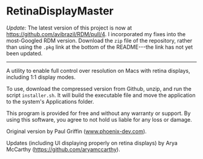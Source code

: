 RetinaDisplayMaster
===================

*Update:* The latest version of this project is now at https://github.com/avibrazil/RDM/pull/4. I incorporated my fixes into the most-Googled RDM version. Download the `zip` file of the repository, rather than using the `.pkg` link at the bottom of the README---the link has not yet been updated.

***

A utility to enable full control over resolution on Macs with retina displays, including 1:1 display modes.

To use, download the compressed version from Github, unzip, and run the script `installer.sh`. It will build the executable file and move the application to the system's Applications folder.

This program is provided for free and without any warranty or support.  By using this software, you agree to not hold us liable for any loss or damage.

Original version by Paul Griffin (www.phoenix-dev.com).

Updates (including UI displaying properly on retina displays) by Arya McCarthy (https://github.com/aryamccarthy).

